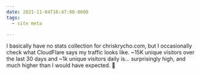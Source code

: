 ```yaml
---
date: 2021-11-04T16:47:00-0600
tags:
  - site meta

---
```


I basically have no stats collection for chriskrycho.com, but I occasionally check what CloudFlare says my traffic looks like. ~15K unique visitors over the last 30 days and ~1k unique visitors daily is… surprisingly high, and much higher than I would have expected. 🤔
